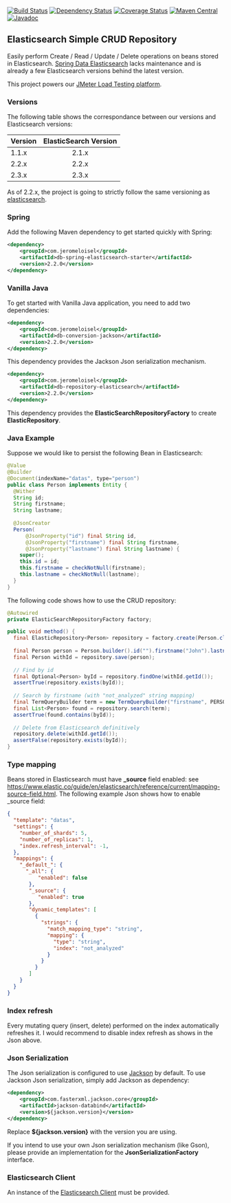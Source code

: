 [![Build Status](https://travis-ci.org/jloisel/elastic-crud.svg)](https://travis-ci.org/jloisel/elastic-crud)
[![Dependency Status](https://www.versioneye.com/user/projects/568d2e269c1b98002b000030/badge.svg?style=flat)](https://www.versioneye.com/user/projects/568d2e269c1b98002b000030)
[![Coverage Status](https://coveralls.io/repos/jloisel/elastic-crud/badge.svg?branch=master&service=github)](https://coveralls.io/github/jloisel/elastic-crud?branch=master)
[![Maven Central](https://maven-badges.herokuapp.com/maven-central/com.jeromeloisel/db-spring-elasticsearch-starter/badge.svg)](https://maven-badges.herokuapp.com/maven-central/com.jeromeloisel/db-spring-elasticsearch-starter)
[![Javadoc](https://javadoc-emblem.rhcloud.com/doc/com.jcabi/jcabi-email/badge.svg)](http://www.javadoc.io/doc/com.jeromeloisel/elastic-crud)

## Elasticsearch Simple CRUD Repository

Easily perform Create / Read / Update / Delete operations on beans stored in Elasticsearch. [Spring Data Elasticsearch](https://github.com/spring-projects/spring-data-elasticsearch) lacks maintenance and is already a few Elasticsearch versions behind the latest version.

This project powers our [JMeter Load Testing platform](https://octoperf.com).

### Versions

The following table shows the correspondance between our versions and Elasticsearch versions:

| Version       | ElasticSearch Version |
| ------------- |:---------------------:|
| 1.1.x      | 2.1.x |
| 2.2.x      | 2.2.x |
| 2.3.x      | 2.3.x |

As of 2.2.x, the project is going to strictly follow the same versioning as [elasticsearch](https://github.com/elastic/elasticsearch).

### Spring

Add the following Maven dependency to get started quickly with Spring:

```xml
<dependency>
    <groupId>com.jeromeloisel</groupId>
    <artifactId>db-spring-elasticsearch-starter</artifactId>
    <version>2.2.0</version>
</dependency>
```
### Vanilla Java

To get started with Vanilla Java application, you need to add two dependencies:

```xml
<dependency>
    <groupId>com.jeromeloisel</groupId>
    <artifactId>db-conversion-jackson</artifactId>
    <version>2.2.0</version>
</dependency>
```
This dependency provides the Jackson Json serialization mechanism.

```xml
<dependency>
    <groupId>com.jeromeloisel</groupId>
    <artifactId>db-repository-elasticsearch</artifactId>
    <version>2.2.0</version>
</dependency>
```

This dependency provides the **ElasticSearchRepositoryFactory** to create **ElasticRepository**.

### Java Example

Suppose we would like to persist the following Bean in Elasticsearch:

```java
@Value
@Builder
@Document(indexName="datas", type="person")
public class Person implements Entity {
  @Wither
  String id;
  String firstname;
  String lastname;
  
  @JsonCreator
  Person(
      @JsonProperty("id") final String id, 
      @JsonProperty("firstname") final String firstname, 
      @JsonProperty("lastname") final String lastname) {
    super();
    this.id = id;
    this.firstname = checkNotNull(firstname);
    this.lastname = checkNotNull(lastname);
  }
} 
```

The following code shows how to use the CRUD repository:

```java
@Autowired
private ElasticSearchRepositoryFactory factory;

public void method() {
  final ElasticRepository<Person> repository = factory.create(Person.class);
  
  final Person person = Person.builder().id("").firstname("John").lastname("Smith").build();
  final Person withId = repository.save(person);
  
  // Find by id
  final Optional<Person> byId = repository.findOne(withId.getId());
  assertTrue(repository.exists(byId));
  
  // Search by firstname (with "not_analyzed" string mapping)
  final TermQueryBuilder term = new TermQueryBuilder("firstname", PERSON.getFirstname());
  final List<Person> found = repository.search(term);
  assertTrue(found.contains(byId));
  
  // Delete from Elasticsearch definitively
  repository.delete(withId.getId());
  assertFalse(repository.exists(byId));
}
```

### Type mapping

Beans stored in Elasticsearch must have **_source** field enabled: see https://www.elastic.co/guide/en/elasticsearch/reference/current/mapping-source-field.html. The following example Json shows how to enable _source field:

```json
{
  "template": "datas",
  "settings": {
    "number_of_shards": 5,
    "number_of_replicas": 1,
    "index.refresh_interval": -1,
  },
  "mappings": {
    "_default_": {
      "_all": {
          "enabled": false
       },
       "_source": {
          "enabled": true
       },
       "dynamic_templates": [
         {
           "strings": {
             "match_mapping_type": "string",
             "mapping": {
               "type": "string",
               "index": "not_analyzed"
             }
           }
         }
       ]
    }
  }
}
```

### Index refresh

Every mutating query (insert, delete) performed on the index automatically refreshes it. I would recommend to disable index refresh as shows in the Json above.

### Json Serialization

The Json serialization is configured to use [Jackson](https://github.com/FasterXML/jackson) by default. To use Jackson Json serialization, simply add Jackson as dependency:

```xml
<dependency>
	<groupId>com.fasterxml.jackson.core</groupId>
	<artifactId>jackson-databind</artifactId>
	<version>${jackson.version}</version>
</dependency>
```

Replace **${jackson.version}** with the version you are using.

If you intend to use your own Json serialization mechanism (like Gson), please provide an implementation for the **JsonSerializationFactory** interface.

### Elasticsearch Client

An instance of the [Elasticsearch Client](https://www.elastic.co/guide/en/elasticsearch/client/java-api/current/client.html) must be provided.
